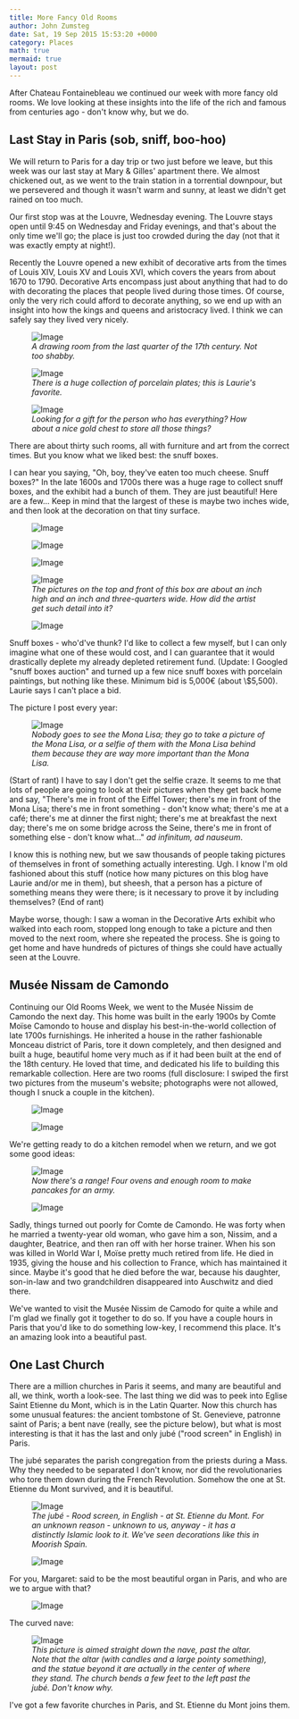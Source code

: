 ```yaml
---
title: More Fancy Old Rooms
author: John Zumsteg
date: Sat, 19 Sep 2015 15:53:20 +0000
category: Places
math: true
mermaid: true
layout: post
---
```

After Chateau Fontainebleau we continued our week with more fancy old rooms. We love looking at these insights into the life of the rich and famous from centuries ago - don't know why, but we do.
<h2>Last Stay in Paris (sob, sniff, boo-hoo)</h2>
We will return to Paris for a day trip or two just before we leave, but this week was our last stay at Mary &amp; Gilles' apartment there. We almost chickened out, as we went to the train station in a torrential downpour, but we persevered and though it wasn't warm and sunny, at least we didn't get rained on too much.

Our first stop was at the Louvre, Wednesday evening. The Louvre stays open until 9:45 on Wednesday and Friday evenings, and that's about the only time we'll go; the place is just too crowded during the day (not that it was exactly empty at night!).

Recently the Louvre opened a new exhibit of decorative arts from the times of Louis XIV, Louis XV and Louis XVI, which covers the years from about 1670 to 1790. Decorative Arts encompass just about anything that had to do with decorating the places that people lived during those times. Of course, only the very rich could afford to decorate anything, so we end up with an insight into how the kings and queens and aristocracy lived. I think we can safely say they lived very nicely.

<figure class = "portrait">
	<img src="{{"/assets/images/2015/09/DSC09185.jpg" | prepend: site.baseurl  }}" alt="Image" />
	<figcaption><em>A drawing room from the last quarter of the 17th century. Not too shabby.</em></figcaption>
</figure>



<figure class = "landscape">
	<img src="{{"/assets/images/2015/09/DSC09182.jpg" | prepend: site.baseurl  }}" alt="Image" />
	<figcaption><em>There is a huge collection of porcelain plates; this is Laurie's favorite.</em></figcaption>
</figure>



<figure class = "landscape">
	<img src="{{"/assets/images/2015/09/DSC09180.jpg" | prepend: site.baseurl  }}" alt="Image" />
	<figcaption><em>Looking for a gift for the person who has everything? How about a nice gold chest to store all those things?</em></figcaption>
</figure>



There are about thirty such rooms, all with furniture and art from the correct times. But you know what we liked best: the snuff boxes.

I can hear you saying, "Oh, boy, they've eaten too much cheese. Snuff boxes?" In the late 1600s and 1700s there was a huge rage to collect snuff boxes, and the exhibit had a bunch of them. They are just beautiful! Here are a few... Keep in mind that the largest of these is maybe two inches wide, and then look at the decoration on that tiny surface.
<figure class = "landscape">
	<img src="{{"/assets/images/2015/09/DSC09191.jpg" | prepend: site.baseurl  }}" alt="Image" />
	<figcaption></figcaption>
</figure>



<figure class = "landscape">
	<img src="{{"/assets/images/2015/09/DSC09192.jpg" | prepend: site.baseurl  }}" alt="Image" />
	<figcaption></figcaption>
</figure>



<figure class = "landscape">
	<img src="{{"/assets/images/2015/09/DSC09194.jpg" | prepend: site.baseurl  }}" alt="Image" />
	<figcaption></figcaption>
</figure>



<figure class = "landscape">
	<img src="{{"/assets/images/2015/09/DSC09196.jpg" | prepend: site.baseurl  }}" alt="Image" />
	<figcaption><em>The pictures on the top and front of this box are about an inch high and an inch and three-quarters wide. How did the artist get such detail into it?</em></figcaption>
</figure>



<figure class = "landscape">
	<img src="{{"/assets/images/2015/09/DSC09197.jpg" | prepend: site.baseurl  }}" alt="Image" />
	<figcaption></figcaption>
</figure>


Snuff boxes - who'd've thunk? I'd like to collect a few myself, but I can only imagine what one of these would cost, and I can guarantee that it would drastically deplete my already depleted retirement fund. (Update: I Googled "snuff boxes auction" and turned up a few nice snuff boxes with porcelain paintings, but nothing like these. Minimum bid is 5,000€ (about \\$5,500). Laurie says I can't place a bid.

The picture I post every year:

<figure class = "landscape">
	<img src="{{"/assets/images/2015/09/DSC09206.jpg" | prepend: site.baseurl  }}" alt="Image" />
	<figcaption><em>Nobody goes to see the Mona Lisa; they go to take a picture of the Mona Lisa, or a selfie of them with the Mona Lisa behind them because they are way more important than the Mona Lisa.</em></figcaption>
</figure>



(Start of rant)
I have to say I don't get the selfie craze. It seems to me that lots of people are going to look at their pictures when they get back home and say, "There's me in front of the Eiffel Tower; there's me in front of the Mona Lisa; there's me in front something - don't know what; there's me at a café; there's me at dinner the first night; there's me at breakfast the next day; there's me on some bridge across the Seine, there's me in front of something else - don't know what..." *ad infinitum, ad nauseum*.

I know this is nothing new, but we saw thousands of people taking pictures of themselves in front of something actually interesting. Ugh. I know I'm old fashioned about this stuff (notice how many pictures on this blog have Laurie and/or me in them), but sheesh, that a person has a picture of something means they were there; is it necessary to prove it by including themselves?
(End of rant)

Maybe worse, though: I saw a woman in the Decorative Arts exhibit who walked into each room, stopped long enough to take a picture and then moved to the next room, where she repeated the process. She is going to get home and have hundreds of pictures of things she could have actually seen at the Louvre.
<h2>Musée Nissam de Camondo</h2>
Continuing our Old Rooms Week, we went to the Musée Nissim de Camondo the next day. This home was built in the early 1900s by Comte Moïse Camondo to house and display his best-in-the-world collection of late 1700s furnishings. He inherited a house in the rather fashionable Monceau district of Paris, tore it down completely, and then designed and built a huge, beautiful home very much as if it had been built at the end of the 18th century. He loved that time, and dedicated his life to building this remarkable collection. Here are two rooms (full disclosure: I swiped the first two pictures from the museum's website; photographs were not allowed, though I snuck a couple in the kitchen).

<figure class = "landscape">
	<img src="{{"/assets/images/2015/09/Camondo-2-2.jpg" | prepend: site.baseurl  }}" alt="Image" />
	<figcaption></figcaption>
</figure>

 <figure class = "landscape">
	<img src="{{"/assets/images/2015/09/Camondo-1-2.jpg" | prepend: site.baseurl  }}" alt="Image" />
	<figcaption></figcaption>
</figure>



We're getting ready to do a kitchen remodel when we return, and we got some good ideas:

<figure class = "landscape">
	<img src="{{"/assets/images/2015/09/DSC09216.jpg" | prepend: site.baseurl  }}" alt="Image" />
	<figcaption><em>Now there's a range! Four ovens and enough room to make pancakes for an army.</em></figcaption>
</figure>



<figure class = "landscape">
	<img src="{{"/assets/images/2015/09/DSC09220.jpg" | prepend: site.baseurl  }}" alt="Image" />
	<figcaption></figcaption>
</figure>



Sadly, things turned out poorly for Comte de Camondo. He was forty when he married a twenty-year old woman, who gave him a son, Nissim, and a daughter, Beatrice, and then ran off with her horse trainer. When his son was killed in World War I, Moïse pretty much retired from life. He died in 1935, giving the house and his collection to France, which has maintained it since. Maybe it's good that he died before the war, because his daughter, son-in-law and two grandchildren disappeared into Auschwitz and died there.

We've wanted to visit the Musée Nissim de Camodo for quite a while and I'm glad we finally got it together to do so. If you have a couple hours in Paris that you'd like to do something low-key, I recommend this place. It's an amazing look into a beautiful past.
<h2>One Last Church</h2>
There are a million churches in Paris it seems, and many are beautiful and all, we think, worth a look-see. The last thing we did was to peek into Eglise Saint Etienne du Mont, which is in the Latin Quarter. Now this church has some unusual features: the ancient tombstone of St. Genevieve, patronne saint of Paris; a bent nave (really, see the picture below), but what is most interesting is that it has the last and only jubé ("rood screen" in English) in Paris.

The jubé separates the parish congregation from the priests during a Mass. Why they needed to be separated I don't know, nor did the revolutionaries who tore them down during the French Revolution. Somehow the one at St. Etienne du Mont survived, and it is beautiful.

<figure class = "landscape">
	<img src="{{"/assets/images/2015/09/DSC09229.jpg" | prepend: site.baseurl  }}" alt="Image" />
	<figcaption><em>The jubé - Rood screen, in English - at St. Etienne du Mont. For an unknown reason - unknown to us, anyway - it has a distinctly Islamic look to it. We've seen decorations like this in Moorish Spain.</em></figcaption>
</figure>



<figure class = "portrait">
	<img src="{{"/assets/images/2015/09/DSC09237.jpg" | prepend: site.baseurl  }}" alt="Image" />
	<figcaption></figcaption>
</figure>



For you, Margaret: said to be the most beautiful organ in Paris, and who are we to argue with that?

<figure class = "portrait">
	<img src="{{"/assets/images/2015/09/DSC09233.jpg" | prepend: site.baseurl  }}" alt="Image" />
	<figcaption></figcaption>
</figure>



The curved nave:

<figure class = "portrait">
	<img src="{{"/assets/images/2015/09/DSC09245.jpg" | prepend: site.baseurl  }}" alt="Image" />
	<figcaption><em>This picture is aimed straight down the nave, past the altar. Note that the altar (with candles and a large pointy something), and the statue beyond it are actually in the center of where they stand. The church bends a few feet to the left past the jubé. Don't know why.</em></figcaption>
</figure>



I've got a few favorite churches in Paris, and St. Etienne du Mont joins them.
